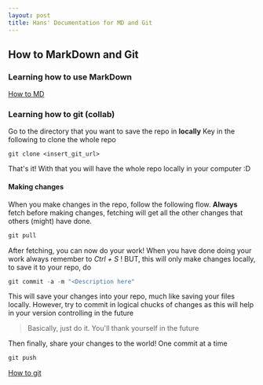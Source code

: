 ```yaml
---
layout: post
title: Hans' Documentation for MD and Git
---
```


## How to MarkDown and Git
### Learning how to use MarkDown

[How to MD](https://github.com/adam-p/markdown-here/wiki/Markdown-Cheatsheet)

### Learning how to git (collab)

Go to the directory that you want to save the repo in **locally**
Key in the following to clone the whole repo

```git
git clone <insert_git_url>
```

That's it!
With that you will have the whole repo locally in your computer :D

#### Making changes

When you make changes in the repo, follow the following flow.
**Always** fetch before making changes, fetching will get all the other changes that others (might) have done.

```c++
git pull
```

After fetching, you can now do your work!
When you have done doing your work always remember to *Ctrl + S* !
BUT, this will only make changes locally, to save it to your repo, do

```c++
git commit -a -m "<Description here"
```

This will save your changes into your repo, much like saving your files locally.
However, try to commit in logical chucks of changes as this will help in your version controlling in the future
>Basically, just do it. You'll thank yourself in the future

Then finally, share your changes to the world!
One commit at a time

```c++
git push
```

[How to git](https://gist.github.com/adamloving/5690951)
